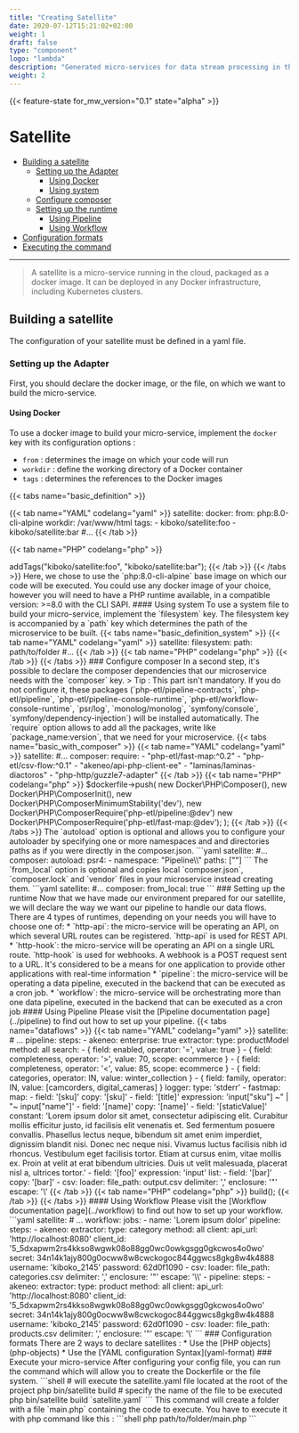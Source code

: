 ```yaml
---
title: "Creating Satellite"
date: 2020-07-12T15:21:02+02:00
weight: 1
draft: false
type: "component"
logo: "lambda"
description: "Generated micro-services for data stream processing in the cloud"
weight: 2
---
```


{{< feature-state for_mw_version="0.1" state="alpha" >}}

# Satellite 

- [Building a satellite](#building-a-satellite)
    - [Setting up the Adapter](#setting-up-the-adapter)
        - [Using Docker](#using-docker)
        - [Using system](#using-system)
    - [Configure composer](#configure-composer)
    - [Setting up the runtime](#setting-up-the-runtime)
        - [Using Pipeline](#using-pipeline)
        - [Using Workflow](#using-workflow)
- [Configuration formats](#configuration-formats)
- [Executing the command](#executing-the-command)

---

> A satellite is a micro-service running in the cloud, packaged as a docker image.
> It can be deployed in any Docker infrastructure, including Kubernetes clusters.

## Building a satellite

The configuration of your satellite must be defined in a yaml file.

### Setting up the Adapter

First, you should declare the docker image, or the file, on which we want to build the micro-service.

#### Using Docker 
To use a docker image to build your micro-service, implement the `docker` key with its configuration options :

- `from` : determines the image on which your code will run
- `workdir` : define the working directory of a Docker container
- `tags` : determines the references to the Docker images

{{< tabs name="basic_definition" >}}

{{< tab name="YAML" codelang="yaml"  >}}
satellite:
  docker:
      from: php:8.0-cli-alpine
      workdir: /var/www/html
      tags:
        - kiboko/satellite:foo
        - kiboko/satellite:bar
#...
{{< /tab >}}

{{< tab name="PHP" codelang="php"  >}}
<?php

use Kiboko\Component\ETL\Satellite\Adapter\Docker;

$dockerfile = new Docker\Dockerfile(
    new Docker\Dockerfile\From('php:8.0-cli-alpine'),
    new Docker\Dockerfile\Workdir('/var/www/html/'),
);

$satellite = (new Docker\Satellite(
    'foo/satellite:bar',
    $dockerfile,
))->addTags("kiboko/satellite:foo", "kiboko/satellite:bar");
{{< /tab >}}

{{< /tabs >}}

Here, we chose to use the `php:8.0-cli-alpine` base image on which our code will be executed.
You could use any docker image of your choice, however you will need to have a PHP runtime 
available, in a compatible version: >=8.0 with the CLI SAPI.

#### Using system 
To use a system file to build your micro-service, implement the `filesystem` key.

The filesystem key is accompanied by a `path` key which determines the path of the microservice to be built.

{{< tabs name="basic_definition_system" >}}

{{< tab name="YAML" codelang="yaml"  >}}
satellite:
  filesystem:
    path: path/to/folder
#...
{{< /tab >}}

{{< tab name="PHP" codelang="php"  >}}

{{< /tab >}}

{{< /tabs >}}

### Configure composer 

In a second step, it's possible to declare the composer dependencies that our microservice needs with the `composer` key.

> Tip : This part isn't mandatory. If you do not configure it, these packages (`php-etl/pipeline-contracts`,
`php-etl/pipeline`, `php-etl/pipeline-console-runtime`, `php-etl/workflow-console-runtime`, 
`psr/log`, `monolog/monolog`, `symfony/console`, `symfony/dependency-injection`) will be installed automatically.

The `require` option allows to add all the packages, write like `package_name:version`, that we need for your microservice.

{{< tabs name="basic_with_composer" >}}

{{< tab name="YAML" codelang="yaml"  >}}
satellite:
#...
  composer:
    require:
      - "php-etl/fast-map:^0.2"
      - "php-etl/csv-flow:^0.1"
      - "akeneo/api-php-client-ee"
      - "laminas/laminas-diactoros"
      - "php-http/guzzle7-adapter"
{{< /tab >}}

{{< tab name="PHP" codelang="php"  >}}
$dockerfile->push(
    new Docker\PHP\Composer(),
    new Docker\PHP\ComposerInit(),
    new Docker\PHP\ComposerMinimumStability('dev'),
    new Docker\PHP\ComposerRequire('php-etl/pipeline:@dev')
    new Docker\PHP\ComposerRequire('php-etl/fast-map:@dev');
);
{{< /tab >}}

{{< /tabs >}}

The `autoload` option is optional and allows you to configure your autoloader by specifying one or more namespaces and 
and directories paths as if you were directly in the composer.json.

```yaml
satellite:
#...
  composer:
    autoload:
      psr4:
        - namespace: "Pipeline\\"
          paths: [""]
``` 

The `from_local` option is optional and copies local `composer.json`, `composer.lock` and `vendor` files in your 
microservice instead creating them.

```yaml
satellite:
#...
  composer:
    from_local: true
``` 

### Setting up the runtime

Now that we have made our environment prepared for our satellite, we will declare 
the way we want our pipeline to handle our data flows.

There are 4 types of runtimes, depending on your needs you will have to choose one of:
 * `http-api`: the micro-service will be operating an API, on which several URL routes can be registered. `http-api` is used for REST API.
 * `http-hook`: the micro-service will be operating an API on a single URL route. `http-hook` is used for webhooks. A webhook is a POST request sent to a URL. It's considered to be 
a means for one application to provide other applications with real-time information
 * `pipeline`: the micro-service will be operating a data pipeline, executed in the backend that can be executed as a cron job.
 * `workflow`: the micro-service will be orchestrating more than one data pipeline, executed in the backend that can be executed as a cron job

#### Using Pipeline

Please visit the [Pipeline documentation page](../pipeline) to find out how to set up your pipeline.

{{< tabs name="dataflows" >}}

{{< tab name="YAML" codelang="yaml"  >}}
satellite:
   # ...
   pipeline:
      steps:
      - akeneo:
          enterprise: true
          extractor:
            type: productModel
            method: all
            search:
              - { field: enabled, operator: '=', value: true }
              - { field: completeness, operator: '>', value: 70, scope: ecommerce }
              - { field: completeness, operator: '<', value: 85, scope: ecommerce }
              - { field: categories, operator: IN, value: winter_collection }
              - { field: family, operator: IN, value: [camcorders, digital_cameras] }
          logger:
            type: 'stderr'
      - fastmap:
          map:
            - field: '[sku]'
              copy: '[sku]'
            - field: '[title]'
              expression: 'input["sku"] ~" | "~ input["name"]'
            - field: '[name]'
              copy: '[name]'
            - field: '[staticValue]'
              constant: 'Lorem ipsum dolor sit amet, consectetur adipiscing elit. Curabitur mollis efficitur justo, id facilisis elit venenatis et. Sed fermentum posuere convallis. Phasellus lectus neque, bibendum sit amet enim imperdiet, dignissim blandit nisi. Donec nec neque nisi. Vivamus luctus facilisis nibh id rhoncus. Vestibulum eget facilisis tortor. Etiam at cursus enim, vitae mollis ex. Proin at velit at erat bibendum ultricies. Duis ut velit malesuada, placerat nisl a, ultrices tortor.'
            - field: '[foo]'
              expression: 'input'
              list:
                - field: '[bar]'
                  copy: '[bar]'
      - csv:
          loader:
            file_path: output.csv
            delimiter: ','
            enclosure: '"'
            escape: '\'
{{< /tab >}}

{{< tab name="PHP" codelang="php"  >}}
<?php

/** @var array $config */ 
$pipeline = new Runtime\Pipeline($config);
$pipeline->build();

{{< /tab >}}

{{< /tabs >}}

#### Using Workflow

Please visit the [Workflow documentation page](../workflow) to find out how to set up your workflow.

```yaml
satellite:
  # ...
  workflow:
    jobs:
    - name: 'Lorem ipsum dolor'
      pipeline:
        steps:
        - akeneo:
            extractor:
              type: category
              method: all
            client:
              api_url: 'http://localhost:8080'
              client_id: '5_5dxapwm2rs4kkso8wgwk08o88gg0wc0owkgsgg0gkcwos4o0wo'
              secret: 34n14k1ajy800g0ocww8w8cwckogoc844ggwcs8gkg8w4k4888
              username: 'kiboko_2145'
              password: 62d0f1090
        - csv:
            loader:
              file_path: categories.csv
              delimiter: ','
              enclosure: '"'
              escape: '\\'
    - pipeline:
        steps:
        - akeneo:
            extractor:
              type: product
              method: all
            client:
              api_url: 'http://localhost:8080'
              client_id: '5_5dxapwm2rs4kkso8wgwk08o88gg0wc0owkgsgg0gkcwos4o0wo'
              secret: 34n14k1ajy800g0ocww8w8cwckogoc844ggwcs8gkg8w4k4888
              username: 'kiboko_2145'
              password: 62d0f1090
        - csv:
            loader:
              file_path: products.csv
              delimiter: ','
              enclosure: '"'
              escape: '\'
```

### Configuration formats

There are 2 ways to declare satellites :
* Use the [PHP objects](php-objects)
* Use the [YAML configuration Syntax](yaml-format)

### Execute your micro-service
After configuring your config file, you can run the command which will allow you to create the Dockerfile or the file 
system. 

```shell
# will execute the satellite.yaml file located at the root of the project
php bin/satellite build

# specify the name of the file to be executed
php bin/satellite build `satellite.yaml`
```

This command will create a folder with a file `main.php` containing the code to execute.

You have to execute it with php command like this :

```shell
php path/to/folder/main.php
```
